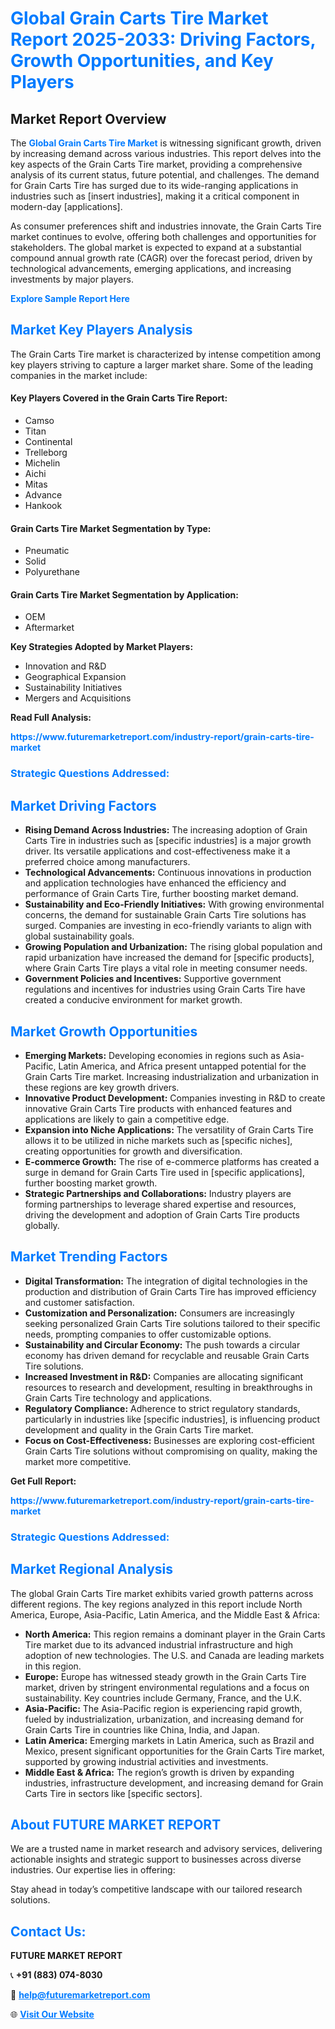 <h1 style="color: #007BFF;">Global Grain Carts Tire Market Report 2025-2033: Driving Factors, Growth Opportunities, and Key Players</h1>

<section id="overview">
<h2>Market Report Overview</h2>
<p>The <a href="https://www.futuremarketreport.com/industry-report/grain-carts-tire-market" style="color: #007BFF; text-decoration: none;"><strong>Global Grain Carts Tire Market</strong></a> is witnessing significant growth, driven by increasing demand across various industries. This report delves into the key aspects of the Grain Carts Tire market, providing a comprehensive analysis of its current status, future potential, and challenges. The demand for Grain Carts Tire has surged due to its wide-ranging applications in industries such as [insert industries], making it a critical component in modern-day [applications].</p>
<p>As consumer preferences shift and industries innovate, the Grain Carts Tire market continues to evolve, offering both challenges and opportunities for stakeholders. The global market is expected to expand at a substantial compound annual growth rate (CAGR) over the forecast period, driven by technological advancements, emerging applications, and increasing investments by major players.</p>
</section>

<section id="overview">
<p><a href="https://www.futuremarketreport.com/request-sample/reportId=41118" style="color: #007BFF; text-decoration: none;"><strong>Explore Sample Report Here</strong></a></p>
</section>

<section id="key-players">
<h2 style="color: #007BFF;">Market Key Players Analysis</h2>
<p>The Grain Carts Tire market is characterized by intense competition among key players striving to capture a larger market share. Some of the leading companies in the market include:</p>
<h4>Key Players Covered in the Grain Carts Tire Report:</h4>
<ul><li>Camso</li><li>Titan</li><li>Continental</li><li>Trelleborg</li><li>Michelin</li><li>Aichi</li><li>Mitas</li><li>Advance</li><li>Hankook</li></ul>
<h4>Grain Carts Tire Market Segmentation by Type:</h4>
<ul><li>Pneumatic</li><li>Solid</li><li>Polyurethane</li></ul>

<h4>Grain Carts Tire Market Segmentation by Application:</h4>
<ul><li>OEM</li><li>Aftermarket</li></ul>
<p><strong>Key Strategies Adopted by Market Players:</strong></p>
<ul>
<li>Innovation and R&D</li>
<li>Geographical Expansion</li>
<li>Sustainability Initiatives</li>
<li>Mergers and Acquisitions</li>
</ul>
</section>

<section>
<p><strong>Read Full Analysis: </strong></p><a href="https://www.futuremarketreport.com/industry-report/grain-carts-tire-market" style="color: #007BFF; text-decoration: none;"><strong>https://www.futuremarketreport.com/industry-report/grain-carts-tire-market</strong></a>
<h3 style="color: #007BFF;">Strategic Questions Addressed:</h3>
</section>

<section id="driving-factors">
<h2 style="color: #007BFF;">Market Driving Factors</h2>
<ul>
<li><strong>Rising Demand Across Industries:</strong> The increasing adoption of Grain Carts Tire in industries such as [specific industries] is a major growth driver. Its versatile applications and cost-effectiveness make it a preferred choice among manufacturers.</li>
<li><strong>Technological Advancements:</strong> Continuous innovations in production and application technologies have enhanced the efficiency and performance of Grain Carts Tire, further boosting market demand.</li>
<li><strong>Sustainability and Eco-Friendly Initiatives:</strong> With growing environmental concerns, the demand for sustainable Grain Carts Tire solutions has surged. Companies are investing in eco-friendly variants to align with global sustainability goals.</li>
<li><strong>Growing Population and Urbanization:</strong> The rising global population and rapid urbanization have increased the demand for [specific products], where Grain Carts Tire plays a vital role in meeting consumer needs.</li>
<li><strong>Government Policies and Incentives:</strong> Supportive government regulations and incentives for industries using Grain Carts Tire have created a conducive environment for market growth.</li>
</ul>
</section>

<section id="growth-opportunities">
<h2 style="color: #007BFF;">Market Growth Opportunities</h2>
<ul>
<li><strong>Emerging Markets:</strong> Developing economies in regions such as Asia-Pacific, Latin America, and Africa present untapped potential for the Grain Carts Tire market. Increasing industrialization and urbanization in these regions are key growth drivers.</li>
<li><strong>Innovative Product Development:</strong> Companies investing in R&D to create innovative Grain Carts Tire products with enhanced features and applications are likely to gain a competitive edge.</li>
<li><strong>Expansion into Niche Applications:</strong> The versatility of Grain Carts Tire allows it to be utilized in niche markets such as [specific niches], creating opportunities for growth and diversification.</li>
<li><strong>E-commerce Growth:</strong> The rise of e-commerce platforms has created a surge in demand for Grain Carts Tire used in [specific applications], further boosting market growth.</li>
<li><strong>Strategic Partnerships and Collaborations:</strong> Industry players are forming partnerships to leverage shared expertise and resources, driving the development and adoption of Grain Carts Tire products globally.</li>
</ul>
</section>

<section id="trending-factors">
<h2 style="color: #007BFF;">Market Trending Factors</h2>
<ul>
<li><strong>Digital Transformation:</strong> The integration of digital technologies in the production and distribution of Grain Carts Tire has improved efficiency and customer satisfaction.</li>
<li><strong>Customization and Personalization:</strong> Consumers are increasingly seeking personalized Grain Carts Tire solutions tailored to their specific needs, prompting companies to offer customizable options.</li>
<li><strong>Sustainability and Circular Economy:</strong> The push towards a circular economy has driven demand for recyclable and reusable Grain Carts Tire solutions.</li>
<li><strong>Increased Investment in R&D:</strong> Companies are allocating significant resources to research and development, resulting in breakthroughs in Grain Carts Tire technology and applications.</li>
<li><strong>Regulatory Compliance:</strong> Adherence to strict regulatory standards, particularly in industries like [specific industries], is influencing product development and quality in the Grain Carts Tire market.</li>
<li><strong>Focus on Cost-Effectiveness:</strong> Businesses are exploring cost-efficient Grain Carts Tire solutions without compromising on quality, making the market more competitive.</li>
</ul>
</section>

<section>
<p><strong>Get Full Report: </strong></p><a href="https://www.futuremarketreport.com/industry-report/grain-carts-tire-market" style="color: #007BFF; text-decoration: none;"><strong>https://www.futuremarketreport.com/industry-report/grain-carts-tire-market</strong></a>
<h3 style="color: #007BFF;">Strategic Questions Addressed:</h3>
</section>


<section id="regional-analysis">
<h2 style="color: #007BFF;">Market Regional Analysis</h2>
<p>The global Grain Carts Tire market exhibits varied growth patterns across different regions. The key regions analyzed in this report include North America, Europe, Asia-Pacific, Latin America, and the Middle East & Africa:</p>
<ul>
<li><strong>North America:</strong> This region remains a dominant player in the Grain Carts Tire market due to its advanced industrial infrastructure and high adoption of new technologies. The U.S. and Canada are leading markets in this region.</li>
<li><strong>Europe:</strong> Europe has witnessed steady growth in the Grain Carts Tire market, driven by stringent environmental regulations and a focus on sustainability. Key countries include Germany, France, and the U.K.</li>
<li><strong>Asia-Pacific:</strong> The Asia-Pacific region is experiencing rapid growth, fueled by industrialization, urbanization, and increasing demand for Grain Carts Tire in countries like China, India, and Japan.</li>
<li><strong>Latin America:</strong> Emerging markets in Latin America, such as Brazil and Mexico, present significant opportunities for the Grain Carts Tire market, supported by growing industrial activities and investments.</li>
<li><strong>Middle East & Africa:</strong> The region’s growth is driven by expanding industries, infrastructure development, and increasing demand for Grain Carts Tire in sectors like [specific sectors].</li>
</ul>
</section>

<footer>
<h2 style="color: #007BFF;">About FUTURE MARKET REPORT</h2>
<p>We are a trusted name in market research and advisory services, delivering actionable insights and strategic support to businesses across diverse industries. Our expertise lies in offering:</p>

<p>Stay ahead in today’s competitive landscape with our tailored research solutions.</p>

<h2 style="color: #007BFF;">Contact Us:</h2>
<p><strong>FUTURE MARKET REPORT</strong></p>
<p>📞 <strong>+91 (883) 074-8030</strong></p>
<p>📧 <strong><a href="mailto:help@futuremarketreport.com" style="color: #007BFF;">help@futuremarketreport.com</a></strong></p>
<p>🌐 <strong><a href="https://www.futuremarketreport.com/" style="color: #007BFF;">Visit Our Website</a></strong></p>
</footer>